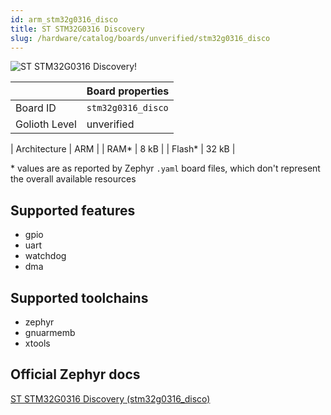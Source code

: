 ```yaml
---
id: arm_stm32g0316_disco
title: ST STM32G0316 Discovery
slug: /hardware/catalog/boards/unverified/stm32g0316_disco
---
```


[//]: # (This is an auto-generated file, do not edit! Changes to it will be lost upon re-generation)

![ST STM32G0316 Discovery!](/img/boards/arm/stm32g0316_disco.jpg "ST STM32G0316 Discovery")

|                | Board properties     |
| -------------  | -------------------- |
| Board ID       | `stm32g0316_disco` |
| Golioth Level  | unverified       |

| Architecture   | ARM |
| RAM*           | 8 kB |
| Flash*         | 32 kB |

\* values are as reported by Zephyr `.yaml` board files, which don't represent the overall available resources



## Supported features

* gpio
* uart
* watchdog
* dma

## Supported toolchains

* zephyr
* gnuarmemb
* xtools

## Official Zephyr docs

[ST STM32G0316 Discovery (stm32g0316_disco)](https://docs.zephyrproject.org/latest/boards/arm/stm32g0316_disco/doc/index.html)

